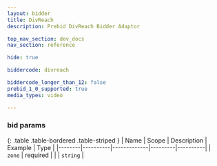 ```yaml
---
layout: bidder
title: DivReach
description: Prebid DivReach Bidder Adaptor

top_nav_section: dev_docs
nav_section: reference

hide: true

biddercode: divreach

biddercode_longer_than_12: false
prebid_1_0_supported: true
media_types: video

---
```


### bid params

{: .table .table-bordered .table-striped }
| Name   | Scope    | Description | Example | Type     |
|--------|----------|-------------|---------|----------|
| `zone` | required |             |         | `string` |
